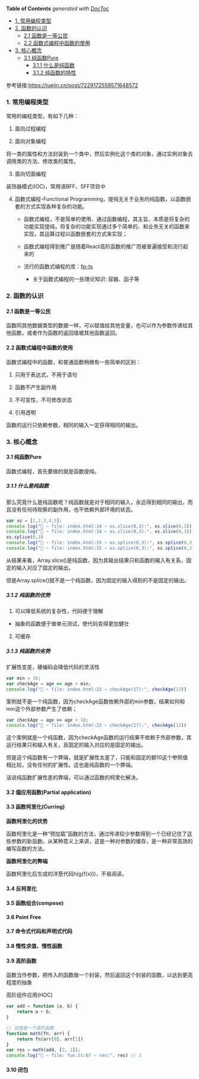 <!-- START doctoc generated TOC please keep comment here to allow auto update -->
<!-- DON'T EDIT THIS SECTION, INSTEAD RE-RUN doctoc TO UPDATE -->
**Table of Contents**  *generated with [DocToc](https://github.com/thlorenz/doctoc)*

- [1. 常用编程类型](#1-%E5%B8%B8%E7%94%A8%E7%BC%96%E7%A8%8B%E7%B1%BB%E5%9E%8B)
- [2. 函数的认识](#2-%E5%87%BD%E6%95%B0%E7%9A%84%E8%AE%A4%E8%AF%86)
  - [2.1 函数是一等公民](#21-%E5%87%BD%E6%95%B0%E6%98%AF%E4%B8%80%E7%AD%89%E5%85%AC%E6%B0%91)
  - [2.2 函数式编程中函数的使用](#22-%E5%87%BD%E6%95%B0%E5%BC%8F%E7%BC%96%E7%A8%8B%E4%B8%AD%E5%87%BD%E6%95%B0%E7%9A%84%E4%BD%BF%E7%94%A8)
- [3. 核心概念](#3-%E6%A0%B8%E5%BF%83%E6%A6%82%E5%BF%B5)
  - [3.1 纯函数Pure](#31-%E7%BA%AF%E5%87%BD%E6%95%B0pure)
    - [3.1.1 什么是纯函数](#311-%E4%BB%80%E4%B9%88%E6%98%AF%E7%BA%AF%E5%87%BD%E6%95%B0)
    - [3.1.2 纯函数的特性](#312-%E7%BA%AF%E5%87%BD%E6%95%B0%E7%9A%84%E7%89%B9%E6%80%A7)

<!-- END doctoc generated TOC please keep comment here to allow auto update -->

参考链接:https://juejin.cn/post/7229172559571648572

### 1. 常用编程类型

常用的编程类型，有如下几种：

1. 面向过程编程

2. 面向对象编程

将一类的属性和方法封装到一个类中，然后实例化这个类的对象，通过实例对象去调用类的方法、修改类的属性。

3. 面向切面编程

装饰器模式(IOC)，常用语BFF、SFF项目中

4. 函数式编程-Functional Programming，提纯无关于业务的纯函数，以函数嵌套的方式实现各种复杂的功能。

    - 函数式编程，不是简单的使用、通过函数编程，其主旨、本质是将复杂的功能实现提纯，将复杂的功能实现通过多个简单的、和业务无关的函数来实现，其运算过程以函数嵌套的方式来实现；

    - 函数式编程得到推广是随着React高阶函数的推广而被普遍接受和流行起来的

    - 流行的函数式编程的库：[fp-ts](https://gcanti.github.io/fp-ts/)

        - 关于函数式编程的一些理论知识: 容器、函子等


### 2. 函数的认识

#### 2.1 函数是一等公民

函数同其他数据类型的数据一样，可以赋值给其他变量，也可以作为参数传递给其他函数，或者作为函数的返回值被其他函数返回。

#### 2.2 函数式编程中函数的使用

函数式编程中的函数，和普通函数稍微有一些简单的区别：

1. 只用于表达式，不用于语句

2. 函数不产生副作用

3. 不可变性，不可修改状态

4. 引用透明

函数的运行只依赖参数，相同的输入一定获得相同的输出。

### 3. 核心概念

#### 3.1 纯函数Pure

函数式编程，首先要做的就是函数提纯。

##### 3.1.1 什么是纯函数

那么究竟什么是纯函数呢？纯函数就是对于相同的输入，永远得到相同的输出，而且没有任何待观察的副作用，也不依赖外部环境的状态。

```js
var xs = [1,2,3,4,5];
console.log("🚀 ~ file: index.html:14 ~ xs.slice(0,3):", xs.slice(0,3)) // [1,2,3]
console.log("🚀 ~ file: index.html:14 ~ xs.slice(0,3):", xs.slice(0,3)) // [1,2,3]
xs.splice(0,3)
console.log("🚀 ~ file: index.html:15 ~ xs.splice(0,3):", xs.splice(0,3)) // [4,5]
console.log("🚀 ~ file: index.html:15 ~ xs.splice(0,3):", xs.splice(0,3)) // []
```

从结果来看，Array.slice()是纯函数，因为其输出结果只和函数的输入有关系，固定的输入对应了固定的输出。

但是Array.splice()就不是一个纯函数，因为固定的输入得到的不是固定的输出。

##### 3.1.2 纯函数的优势

1. 可以降低系统的复杂性，代码便于理解

 - 抽象的函数便于做单元测试，使代码变得更加健壮

2. 可缓存

##### 3.1.3 纯函数的劣势

扩展性变差，硬编码会降低代码的灵活性

```js
var min = 16;
var checkAge = age => age > min;
console.log("🚀 ~ file: index.html:23 ~ checkAge(17):", checkAge(12))
```
案例就不是一个纯函数，因为checkAge函数依赖外部的min参数，结果如何和min这个外部参数产生了依赖；

```js
var checkAge = age => age > 10;
console.log("🚀 ~ file: index.html:23 ~ checkAge(17):", checkAge(12))
```

这个案例就是一个纯函数，因为checkAge函数的运行结果不依赖于外部参数，其运行结果只和输入有关，且固定的输入对应的是固定的输出。

但是这个纯函数有一个弊端，就是扩展性太差了，只能和固定的额10这个参照值相比较，没有任何的扩展性。这也是纯函数的一个弊端。

话说纯函数扩展性差的弊端，可以通过函数的柯里化解决。

#### 3.2 偏应用函数(Partial application)

#### 3.3 函数柯里化(Curring)

**函数柯里化的优势**

函数柯里化是一种“预加载”函数的方法，通过传递较少参数得到一个已经记住了这些参数的新函数。从某种意义上来讲，这是一种对参数的缓存，是一种非常高效的编写函数的方法。

**函数柯里化的弊端**

函数柯里化后生成的洋葱代码h(g(f(x)))，不易阅读。

#### 3.4 反柯里化

#### 3.5 函数组合(compose)

#### 3.6 Point Free

#### 3.7 命令式代码和声明式代码

#### 3.8 惰性求值、惰性函数

#### 3.9 高阶函数

函数当作参数，把传入的函数做一个封装，然后返回这个封装的函数，以达到更高程度的抽象

高阶组件应用(HOC)

```ts
var add = function (a, b) {
    return a + b;
}

// 这就是一个高阶函数
function math(fn, arr) {
    return fn(arr[0], arr[1])
}
var res = math(add, [2, 1]);
console.log("🚀 ~ file: fun.ts:67 ~ res:", res) // 3
```
#### 3.10 闭包

